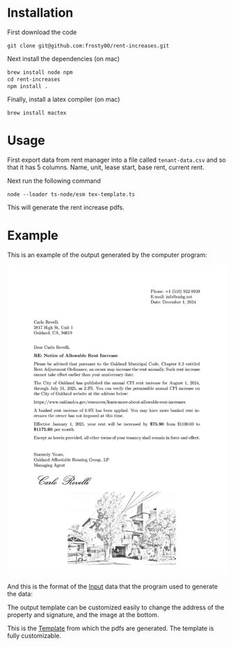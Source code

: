 # Installation

First download the code

```
git clone git@github.com:frosty00/rent-increases.git
```

Next install the dependencies (on mac)

```
brew install node npm
cd rent-increases
npm install .
```

Finally, install a latex compiler (on mac)

```
brew install mactex
```

# Usage

First export data from rent manager into a file called `tenant-data.csv` and so that it has 5 columns. Name, unit, lease start, base rent, current rent.

Next run the following command

```
node --loader ts-node/esm tex-template.ts
```

This will generate the rent increase pdfs.

# Example

This is an example of the output generated by the computer program:

![Rent Increase Example](example.png)

And this is the format of the [Input](tenant-data.csv) data that the program used to generate the data:

The output template can be customized easily to change the address of the property and signature, and the image at the bottom.

This is the [Template](template.tex) from which the pdfs are generated. The template is fully customizable.
